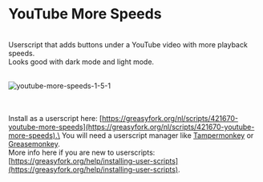 # YouTube More Speeds
</br>
Userscript that adds buttons under a YouTube video with more playback speeds.</br>Looks good with dark mode and light mode.</br></br>

![youtube-more-speeds-1-5-1](https://github.com/user-attachments/assets/446fb8bb-52ae-4ea4-bd6d-5867d70bc612)

</br></br>Install as a userscript here: [https://greasyfork.org/nl/scripts/421670-youtube-more-speeds](https://greasyfork.org/nl/scripts/421670-youtube-more-speeds).\
You will need a userscript manager like [Tampermonkey](https://chrome.google.com/webstore/detail/tampermonkey/dhdgffkkebhmkfjojejmpbldmpobfkfo) or [Greasemonkey](https://addons.mozilla.org/nl/firefox/addon/greasemonkey/).\
More info here if you are new to userscripts: [https://greasyfork.org/help/installing-user-scripts](https://greasyfork.org/help/installing-user-scripts).
